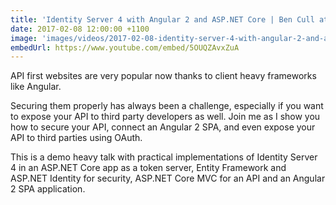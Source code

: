 ```yaml
---
title: 'Identity Server 4 with Angular 2 and ASP.NET Core | Ben Cull at DDD Brisbane'
date: 2017-02-08 12:00:00 +1100
image: 'images/videos/2017-02-08-identity-server-4-with-angular-2-and-asp-net-core-ben-cull-at-ddd-brisbane.jpg'
embedUrl: https://www.youtube.com/embed/5OUQZAvxZuA
---
```


API first websites are very popular now thanks to client heavy frameworks like Angular.

Securing them properly has always been a challenge, especially if you want to expose your API to third party developers as well. Join me as I show you how to secure your API, connect an Angular 2 SPA, and even expose your API to third parties using OAuth.

This is a demo heavy talk with practical implementations of Identity Server 4 in an ASP.NET Core app as a token server, Entity Framework and ASP.NET Identity for security, ASP.NET Core MVC for an API and an Angular 2 SPA application.